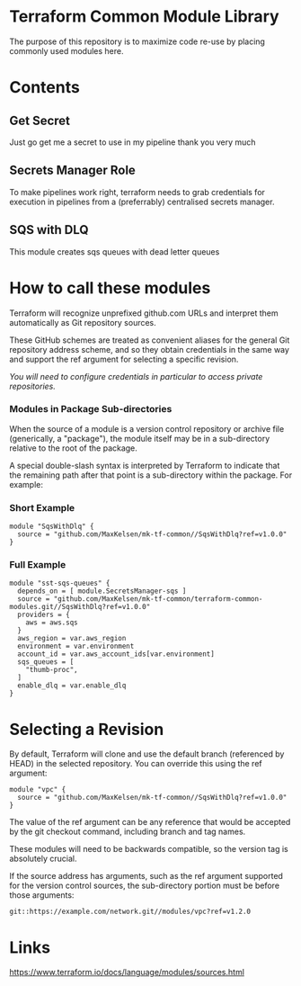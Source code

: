 # Terraform Common Module Library

The purpose of this repository is to maximize code re-use by placing commonly used modules here.

# Contents

## Get Secret
Just go get me a secret to use in my pipeline thank you very much

## Secrets Manager Role
To make pipelines work right, terraform needs to grab credentials for execution in pipelines from a (preferrably) centralised secrets manager.

## SQS with DLQ
This module creates sqs queues with dead letter queues

# How to call these modules
Terraform will recognize unprefixed github.com URLs and interpret them automatically as Git repository sources.

These GitHub schemes are treated as convenient aliases for the general Git repository address scheme, and so they obtain credentials in the same way and support the ref argument for selecting a specific revision. 

*You will need to configure credentials in particular to access private repositories.*

### Modules in Package Sub-directories
When the source of a module is a version control repository or archive file (generically, a "package"), the module itself may be in a sub-directory relative to the root of the package.

A special double-slash syntax is interpreted by Terraform to indicate that the remaining path after that point is a sub-directory within the package. For example:

### Short Example  
  
    module "SqsWithDlq" {
      source = "github.com/MaxKelsen/mk-tf-common//SqsWithDlq?ref=v1.0.0"
    }
    
### Full Example

    module "sst-sqs-queues" {
      depends_on = [ module.SecretsManager-sqs ]
      source = "github.com/MaxKelsen/mk-tf-common/terraform-common-modules.git//SqsWithDlq?ref=v1.0.0"
      providers = {
        aws = aws.sqs
      }
      aws_region = var.aws_region
      environment = var.environment
      account_id = var.aws_account_ids[var.environment]
      sqs_queues = [
        "thumb-proc",
      ]
      enable_dlq = var.enable_dlq
    }   

# Selecting a Revision
By default, Terraform will clone and use the default branch (referenced by HEAD) in the selected repository. You can override this using the ref argument:

    module "vpc" {
      source = "github.com/MaxKelsen/mk-tf-common//SqsWithDlq?ref=v1.0.0"
    }
    
The value of the ref argument can be any reference that would be accepted by the git checkout command, including branch and tag names.

These modules will need to be backwards compatible, so the version tag is absolutely crucial.

If the source address has arguments, such as the ref argument supported for the version control sources, the sub-directory portion must be before those arguments:

    git::https://example.com/network.git//modules/vpc?ref=v1.2.0
     
# Links
https://www.terraform.io/docs/language/modules/sources.html


